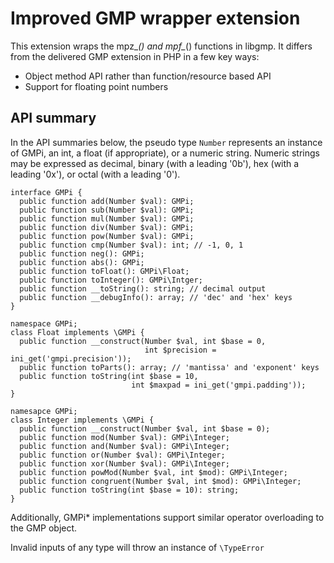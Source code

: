 # Improved GMP wrapper extension

This extension wraps the mpz_*() and mpf_*() functions in libgmp.
It differs from the delivered GMP extension in PHP in a few key ways:

* Object method API rather than function/resource based API
* Support for floating point numbers

## API summary

In the API summaries below, the pseudo type `Number` represents an instance of GMPi, an int, a float (if appropriate), or a numeric string.  Numeric strings may be expressed as decimal, binary (with a leading '0b'), hex (with a leading '0x'), or octal (with a leading '0').

```
interface GMPi {
  public function add(Number $val): GMPi;
  public function sub(Number $val): GMPi;
  public function mul(Number $val): GMPi;
  public function div(Number $val): GMPi;
  public function pow(Number $val): GMPi;
  public function cmp(Number $val): int; // -1, 0, 1
  public function neg(): GMPi;
  public function abs(): GMPi;
  public function toFloat(): GMPi\Float;
  public function toInteger(): GMPi\Intger;
  public function __toString(): string; // decimal output
  public function __debugInfo(): array; // 'dec' and 'hex' keys
}

namespace GMPi;
class Float implements \GMPi {
  public function __construct(Number $val, int $base = 0,
                              int $precision = ini_get('gmpi.precision'));
  public function toParts(): array; // 'mantissa' and 'exponent' keys
  public function toString(int $base = 10,
                           int $maxpad = ini_get('gmpi.padding'));
}

namesapce GMPi;
class Integer implements \GMPi {
  public function __construct(Number $val, int $base = 0);
  public function mod(Number $val): GMPi\Integer;
  public function and(Number $val): GMPi\Integer;
  public function or(Number $val): GMPi\Integer;
  public function xor(Number $val): GMPi\Integer;
  public function powMod(Number $val, int $mod): GMPi\Integer;
  public function congruent(Number $val, int $mod): GMPi\Integer;
  public function toString(int $base = 10): string;
}
```

Additionally, GMPi\* implementations support similar operator overloading to the GMP object.

Invalid inputs of any type will throw an instance of `\TypeError`
